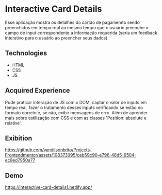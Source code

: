 # Interactive Card Details

Esse aplicação mostra os detalhes do cartão de pagamemto sendo preenchidos em tempo real ao mesmo tempo que o usuário preenche o campo de input correspondente a informação requerida (seria um feedback interativo para o usuário ao preencher seus dados).

<h2>Technologies</h2>

  - HTML
  - CSS
  - JS 

<h2>Acquired Experience</h2>

Pude praticar interação de JS com o DOM, captar o valor de inputs em tempo real, fazer o tratamento desses inputs verificando se estão no formato correto e, se não, exibir mensagens de erro. Além de aprender mais sobre estilização com CSS e com as classes 'Position: absolute e relative'.
  
<h2>Exibition</h2>

https://github.com/vandilsonbrito/Projects-Frontendmentor/assets/108373095/ceb59c90-e796-48d5-9504-ec8ed7950a77

<h2>Demo</h2>

https://interactive-card-details1.netlify.app/
